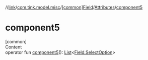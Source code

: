 //[link](../../../index.md)/[com.tink.model.misc](../../index.md)/[[common]Field](../index.md)/[Attributes](index.md)/[component5](component5.md)



# component5  
[common]  
Content  
operator fun [component5](component5.md)(): [List](https://kotlinlang.org/api/latest/jvm/stdlib/kotlin.collections/-list/index.html)<[Field.SelectOption](../-select-option/index.md)>  



